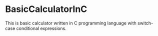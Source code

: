 # BasicCalculatorInC
This is basic calculator written in C programming language with switch-case conditional expressions.
